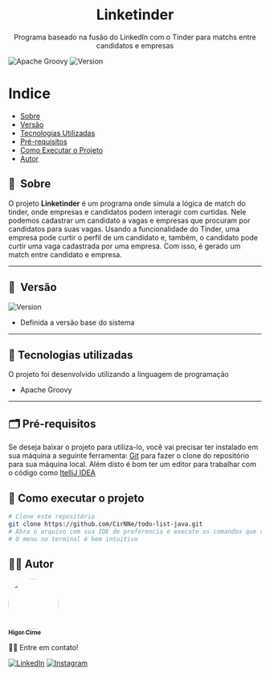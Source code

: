 <h1 align="center">Linketinder</h1>

<p align="center">Programa baseado na fusão do Linkedln com o Tinder para matchs entre candidatos e empresas</p>

![Apache Groovy](https://img.shields.io/badge/Apache%20Groovy-4298B8.svg?style=for-the-badge&logo=Apache+Groovy&logoColor=white)
![Version](https://img.shields.io/badge/version-v1.0.0-blue) 


Indice
=================
 * [Sobre](#-sobre)
 * [Versão](#-versão)
 * [Tecnologias Utilizadas](#-tecnologias-utilizadas)
 * [Pré-requisitos](#-pré-requisitos)
 * [Como Executar o Projeto](#-como-executar-o-projeto)
 * [Autor](#-autor)

## 🔖&nbsp; Sobre

O projeto **Linketinder** é um programa onde simula a lógica de match do tinder, onde empresas e candidatos podem interagir com curtidas. 
Nele podemos cadastrar um candidato a vagas e empresas que procuram por candidatos para suas vagas. Usando a funcionalidade do Tinder, uma empresa 
pode curtir o perfil de um candidato e, também, o candidato pode curtir uma vaga cadastrada por uma empresa. Com isso, é gerado um match entre candidato e empresa.

---

## 🔖&nbsp; Versão

![Version](https://img.shields.io/badge/version-v1.0.0-blue)
- Definida a versão base do sistema

---

## 🚀 Tecnologias utilizadas

O projeto foi desenvolvido utilizando a linguagem de programação

- Apache Groovy

---

## 🗂 Pré-requisitos

Se deseja baixar o projeto para utiliza-lo, você vai precisar ter instalado em sua máquina a seguinte ferramenta:
[Git](https://git-scm.com) para fazer o clone do repositório para sua máquina local. 
Além disto é bom ter um editor para trabalhar com o código como [ItelliJ IDEA](https://www.jetbrains.com/pt-br/idea/)

## 🎲 Como executar o projeto

```bash
# Clone este repositório
git clone https://github.com/CirNNe/todo-list-java.git
# Abra o arquivo com sua IDE de preferencia e execute os comandos que desejar
# O menu no terminal é bem intuitivo
```

## 👨‍💻 Autor

<a href="https://github.com/CirNNe">
 <img style="border-radius: 50%;" src="https://avatars.githubusercontent.com/u/98779843?s=400&u=0acf3d526d374b620501ea180d5c81c3ff998c42&v=4" width="100px;" alt=""/>
 <br />
 <sub><b>Higor Cirne</b></sub></a> <a href="https://github.com/CirNNe" title="GitHub"></a>

👋🏽 Entre em contato!

[![LinkedIn](https://img.shields.io/badge/linkedin-%230077B5.svg?style=for-the-badge&logo=linkedin&logoColor=white)](https://www.linkedin.com/in/higorcirne/)
[![Instagram](https://img.shields.io/badge/Instagram-%23E4405F.svg?style=for-the-badge&logo=Instagram&logoColor=white)](https://www.instagram.com/higordev_/)
